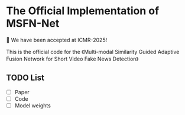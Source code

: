 # The Official Implementation of MSFN-Net

🎉 We have been accepted at ICMR-2025!

This is the official code for the 《Multi-modal Similarity Guided Adaptive Fusion Network for Short Video Fake News Detection》

## TODO List
- [ ] Paper
- [ ] Code
- [ ] Model weights
